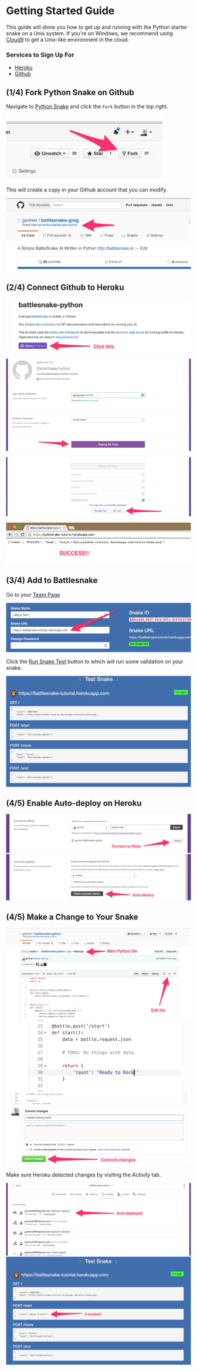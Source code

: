# Getting Started Guide

This guide will show you how to get up and running with the Python starter snake on a Unix system.
If you're on Windows, we recommend using [Cloud9](https://c9.io) to get a Unix-like environment in
the cloud.

### Services to Sign Up For

- [Heroku](https://heroku.com)
- [Github](https://github.com)


## (1/4) Fork Python Snake on Github

Navigate to [Python Snake](https://github.com/sendwithus/battlesnake-python) and click the `Fork`
button in the top right.

![Fork Repo](/static/img/setup/fork.png)

This will create a copy in your Github account that you can modify.

![Forked Repo](/static/img/setup/forked.png)


## (2/4) Connect Github to Heroku

![](/static/img/setup/deploybutton.png)

![](/static/img/setup/createapp.png)

![](/static/img/setup/sanity.png)

![](/static/img/setup/success.png)


## (3/4) Add to Battlesnake

Go to your [Team Page](http://www.battlesnake.io/team)

![](/static/img/setup/team.png)

Click the [Run Snake Test](http://www.battlesnake.io/test) button to which will run some validation
on your snake.

![](/static/img/setup/test.png)


## (4/5) Enable Auto-deploy on Heroku

![](/static/img/setup/connect1.png)
![](/static/img/setup/connect2.png)


## (4/5) Make a Change to Your Snake

![](/static/img/setup/edit.png)
![](/static/img/setup/taunt.png)
![](/static/img/setup/commit.png)

Make sure Heroku detected changes by visiting the _Activity_ tab.

![](/static/img/setup/connect3.png)
![](/static/img/setup/test2.png)
